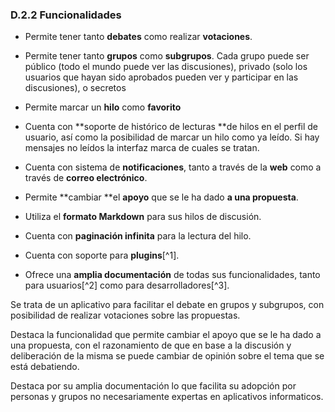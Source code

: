 ### D.2.2 Funcionalidades

* Permite tener tanto **debates** como realizar **votaciones**.

* Permite tener tanto **grupos** como **subgrupos**. Cada grupo puede ser público \(todo el mundo puede ver las discusiones\), privado \(solo los usuarios que hayan sido aprobados pueden ver y participar en las discusiones\), o secretos

* Permite marcar un **hilo** como **favorito**

* Cuenta con **soporte de histórico de lecturas **de hilos en el perfil de usuario, así como la posibilidad de marcar un hilo como ya leído. Si hay mensajes no leídos la interfaz marca de cuales se tratan.

* Cuenta con sistema de **notificaciones**, tanto a través de la **web** como a través de **correo electrónico**.

* Permite **cambiar **el **apoyo** que se le ha dado **a una propuesta**.

* Utiliza el **formato Markdown** para sus hilos de discusión.

* Cuenta con **paginación infinita** para la lectura del hilo.

* Cuenta con soporte para **plugins**[^1].

* Ofrece una **amplia documentación** de todas sus funcionalidades, tanto para usuarios[^2] como para desarrolladores[^3].

Se trata de un aplicativo para facilitar el debate en grupos y subgrupos, con posibilidad de realizar votaciones sobre las propuestas.

Destaca la funcionalidad que permite cambiar el apoyo que se le ha dado a una propuesta, con el razonamiento de que en base a la discusión y deliberación de la misma se puede cambiar de opinión sobre el tema que se está debatiendo.

Destaca por su amplia documentación lo que facilita su adopción por personas y grupos no necesariamente expertas en aplicativos informaticos.

